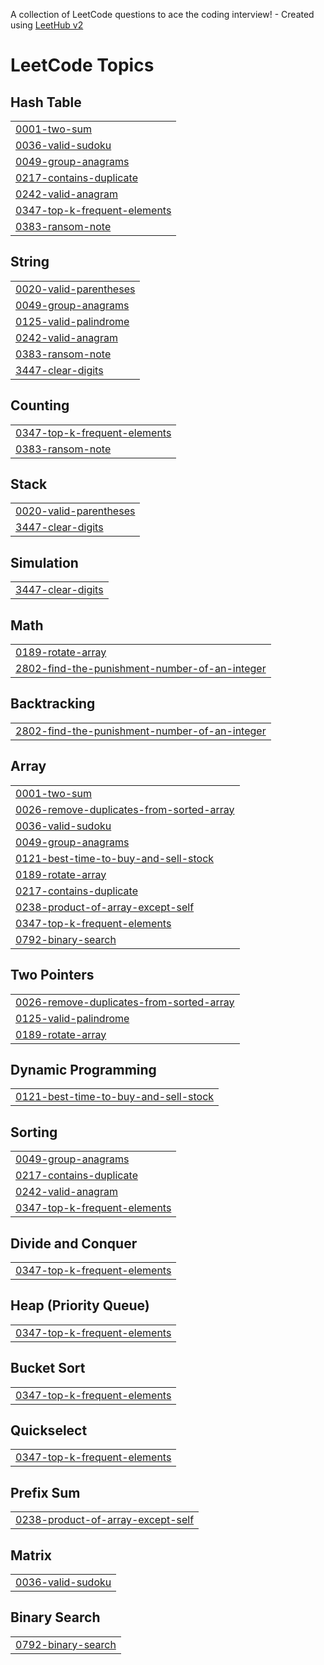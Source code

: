 A collection of LeetCode questions to ace the coding interview! - Created using [LeetHub v2](https://github.com/arunbhardwaj/LeetHub-2.0)
<!---LeetCode Topics Start-->
# LeetCode Topics
## Hash Table
|  |
| ------- |
| [0001-two-sum](https://github.com/imgolden77/Leet-code/tree/master/0001-two-sum) |
| [0036-valid-sudoku](https://github.com/imgolden77/Leet-code/tree/master/0036-valid-sudoku) |
| [0049-group-anagrams](https://github.com/imgolden77/Leet-code/tree/master/0049-group-anagrams) |
| [0217-contains-duplicate](https://github.com/imgolden77/Leet-code/tree/master/0217-contains-duplicate) |
| [0242-valid-anagram](https://github.com/imgolden77/Leet-code/tree/master/0242-valid-anagram) |
| [0347-top-k-frequent-elements](https://github.com/imgolden77/Leet-code/tree/master/0347-top-k-frequent-elements) |
| [0383-ransom-note](https://github.com/imgolden77/Leet-code/tree/master/0383-ransom-note) |
## String
|  |
| ------- |
| [0020-valid-parentheses](https://github.com/imgolden77/Leet-code/tree/master/0020-valid-parentheses) |
| [0049-group-anagrams](https://github.com/imgolden77/Leet-code/tree/master/0049-group-anagrams) |
| [0125-valid-palindrome](https://github.com/imgolden77/Leet-code/tree/master/0125-valid-palindrome) |
| [0242-valid-anagram](https://github.com/imgolden77/Leet-code/tree/master/0242-valid-anagram) |
| [0383-ransom-note](https://github.com/imgolden77/Leet-code/tree/master/0383-ransom-note) |
| [3447-clear-digits](https://github.com/imgolden77/Leet-code/tree/master/3447-clear-digits) |
## Counting
|  |
| ------- |
| [0347-top-k-frequent-elements](https://github.com/imgolden77/Leet-code/tree/master/0347-top-k-frequent-elements) |
| [0383-ransom-note](https://github.com/imgolden77/Leet-code/tree/master/0383-ransom-note) |
## Stack
|  |
| ------- |
| [0020-valid-parentheses](https://github.com/imgolden77/Leet-code/tree/master/0020-valid-parentheses) |
| [3447-clear-digits](https://github.com/imgolden77/Leet-code/tree/master/3447-clear-digits) |
## Simulation
|  |
| ------- |
| [3447-clear-digits](https://github.com/imgolden77/Leet-code/tree/master/3447-clear-digits) |
## Math
|  |
| ------- |
| [0189-rotate-array](https://github.com/imgolden77/Leet-code/tree/master/0189-rotate-array) |
| [2802-find-the-punishment-number-of-an-integer](https://github.com/imgolden77/Leet-code/tree/master/2802-find-the-punishment-number-of-an-integer) |
## Backtracking
|  |
| ------- |
| [2802-find-the-punishment-number-of-an-integer](https://github.com/imgolden77/Leet-code/tree/master/2802-find-the-punishment-number-of-an-integer) |
## Array
|  |
| ------- |
| [0001-two-sum](https://github.com/imgolden77/Leet-code/tree/master/0001-two-sum) |
| [0026-remove-duplicates-from-sorted-array](https://github.com/imgolden77/Leet-code/tree/master/0026-remove-duplicates-from-sorted-array) |
| [0036-valid-sudoku](https://github.com/imgolden77/Leet-code/tree/master/0036-valid-sudoku) |
| [0049-group-anagrams](https://github.com/imgolden77/Leet-code/tree/master/0049-group-anagrams) |
| [0121-best-time-to-buy-and-sell-stock](https://github.com/imgolden77/Leet-code/tree/master/0121-best-time-to-buy-and-sell-stock) |
| [0189-rotate-array](https://github.com/imgolden77/Leet-code/tree/master/0189-rotate-array) |
| [0217-contains-duplicate](https://github.com/imgolden77/Leet-code/tree/master/0217-contains-duplicate) |
| [0238-product-of-array-except-self](https://github.com/imgolden77/Leet-code/tree/master/0238-product-of-array-except-self) |
| [0347-top-k-frequent-elements](https://github.com/imgolden77/Leet-code/tree/master/0347-top-k-frequent-elements) |
| [0792-binary-search](https://github.com/imgolden77/Leet-code/tree/master/0792-binary-search) |
## Two Pointers
|  |
| ------- |
| [0026-remove-duplicates-from-sorted-array](https://github.com/imgolden77/Leet-code/tree/master/0026-remove-duplicates-from-sorted-array) |
| [0125-valid-palindrome](https://github.com/imgolden77/Leet-code/tree/master/0125-valid-palindrome) |
| [0189-rotate-array](https://github.com/imgolden77/Leet-code/tree/master/0189-rotate-array) |
## Dynamic Programming
|  |
| ------- |
| [0121-best-time-to-buy-and-sell-stock](https://github.com/imgolden77/Leet-code/tree/master/0121-best-time-to-buy-and-sell-stock) |
## Sorting
|  |
| ------- |
| [0049-group-anagrams](https://github.com/imgolden77/Leet-code/tree/master/0049-group-anagrams) |
| [0217-contains-duplicate](https://github.com/imgolden77/Leet-code/tree/master/0217-contains-duplicate) |
| [0242-valid-anagram](https://github.com/imgolden77/Leet-code/tree/master/0242-valid-anagram) |
| [0347-top-k-frequent-elements](https://github.com/imgolden77/Leet-code/tree/master/0347-top-k-frequent-elements) |
## Divide and Conquer
|  |
| ------- |
| [0347-top-k-frequent-elements](https://github.com/imgolden77/Leet-code/tree/master/0347-top-k-frequent-elements) |
## Heap (Priority Queue)
|  |
| ------- |
| [0347-top-k-frequent-elements](https://github.com/imgolden77/Leet-code/tree/master/0347-top-k-frequent-elements) |
## Bucket Sort
|  |
| ------- |
| [0347-top-k-frequent-elements](https://github.com/imgolden77/Leet-code/tree/master/0347-top-k-frequent-elements) |
## Quickselect
|  |
| ------- |
| [0347-top-k-frequent-elements](https://github.com/imgolden77/Leet-code/tree/master/0347-top-k-frequent-elements) |
## Prefix Sum
|  |
| ------- |
| [0238-product-of-array-except-self](https://github.com/imgolden77/Leet-code/tree/master/0238-product-of-array-except-self) |
## Matrix
|  |
| ------- |
| [0036-valid-sudoku](https://github.com/imgolden77/Leet-code/tree/master/0036-valid-sudoku) |
## Binary Search
|  |
| ------- |
| [0792-binary-search](https://github.com/imgolden77/Leet-code/tree/master/0792-binary-search) |
<!---LeetCode Topics End-->